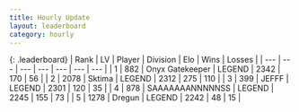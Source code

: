 ```yaml
---
title: Hourly Update
layout: leaderboard
category: hourly
---
```


{: .leaderboard}
| Rank | LV | Player | Division | Elo | Wins | Losses |
| --- | --- | --- | --- | --- | --- | --- |
| <span data-change="0">1</span> | 882 | <span title="ID: 402846">Onyx Gatekeeper</span> | LEGEND | <span data-change="0">2342</span> | <span data-change="0">170</span> | <span data-change="0">56</span> |
| <span data-change="0">2</span> | 2078 | <span title="ID: 353063">Sktima</span> | LEGEND | <span data-change="0">2312</span> | <span data-change="0">275</span> | <span data-change="0">110</span> |
| <span data-change="0">3</span> | 399 | <span title="ID: 488585">JEFFF</span> | LEGEND | <span data-change="6">2301</span> | <span data-change="3">120</span> | <span data-change="1">35</span> |
| <span data-change="0">4</span> | 878 | <span title="ID: 174294">SAAAAAAANNNNNSS</span> | LEGEND | <span data-change="0">2245</span> | <span data-change="0">155</span> | <span data-change="0">73</span> |
| <span data-change="0">5</span> | 1278 | <span title="ID: 337810">Dregun</span> | LEGEND | <span data-change="0">2242</span> | <span data-change="0">48</span> | <span data-change="0">15</span> |